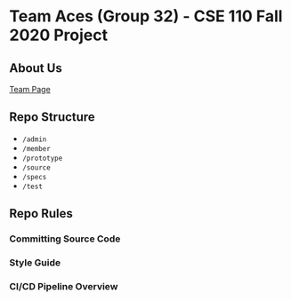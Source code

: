 # Team Aces (Group 32) - CSE 110 Fall 2020 Project

## About Us
[Team Page](admin/team.md)

## Repo Structure
- `/admin`
- `/member`
- `/prototype`
- `/source`
- `/specs`
- `/test`

## Repo Rules

### Committing Source Code

### Style Guide

### CI/CD Pipeline Overview
